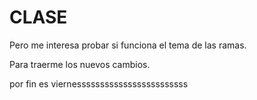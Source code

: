 # CLASE

Pero me interesa probar si funciona el tema de las ramas.

Para traerme los nuevos cambios.

por fin es viernessssssssssssssssssssssss
